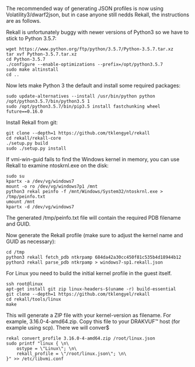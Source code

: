 The recommended way of generating JSON profiles is now using Volatility3/dwarf2json, but in case anyone still nedds Rekall, the instructions are as follows.

Rekall is unfortunately buggy with newer versions of Python3 so we have to stick to Python 3.5.7:

<pre><code>wget https://www.python.org/ftp/python/3.5.7/Python-3.5.7.tar.xz
tar xvf Python-3.5.7.tar.xz
cd Python-3.5.7
./configure --enable-optimizations --prefix=/opt/python3.5.7
sudo make altinstall
cd ..
</code></pre>

Now lets make Python 3 the default and install some required packages:

<pre><code>sudo update-alternatives --install /usr/bin/python python /opt/python3.5.7/bin/python3.5 1
sudo /opt/python3.5.7/bin/pip3.5 install fastchunking wheel future==0.16.0
</code></pre>

Install Rekall from git:

<pre><code>git clone --depth=1 https://github.com/tklengyel/rekall
cd rekall/rekall-core
./setup.py build
sudo ./setup.py install
</code></pre>

If vmi-win-guid fails to find the Windows kernel in memory, you can use Rekall to examine ntoskrnl.exe on the disk:
<pre><code>sudo su
kpartx -a /dev/vg/windows7
mount -o ro /dev/vg/windows7p1 /mnt
python3 rekal peinfo -f /mnt/Windows/System32/ntoskrnl.exe > /tmp/peinfo.txt
umount /mnt
kpartx -d /dev/vg/windows7
</code></pre>

The generated /tmp/peinfo.txt file will contain the required PDB filename and GUID.

Now generate the Rekall profile (make sure to adjust the kernel name and GUID as necessary):
<pre><code>cd /tmp
python3 rekall fetch_pdb ntkrpamp 684da42a30cc450f81c535b4d18944b12
python3 rekall parse_pdb ntkrpamp > windows7-sp1.rekall.json
</code></pre>

For Linux you need to build the initial kernel profile in the guest itself.
<pre><code>ssh root@linux
apt-get install git zip linux-headers-$(uname -r) build-essential
git clone --depth=1 https://github.com/tklengyel/rekall
cd rekall/tools/linux
make
</code></pre>

This will generate a ZIP file with your kernel-version as filename. For example, 3.16.0-4-amd64.zip. Copy this file to your DRAKVUF&trade; host (for example using scp). There we will conver$
<pre><code>rekal convert_profile 3.16.0-4-amd64.zip /root/linux.json
sudo printf "linux { \n\
    ostype = \"Linux\"; \n\
    rekall_profile = \"/root/linux.json\"; \n\
}" >> /etc/libvmi.conf
</code></pre>
